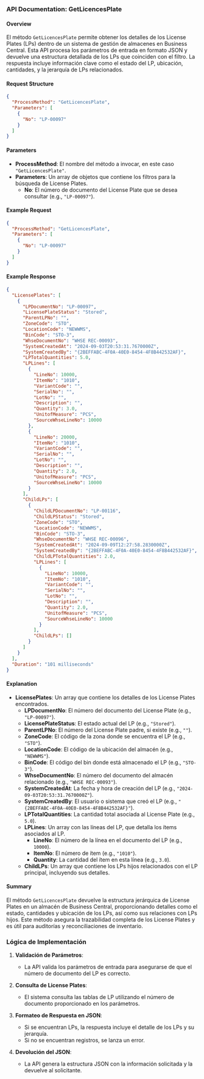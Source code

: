 ### API Documentation: GetLicencesPlate

#### **Overview**
El método `GetLicencesPlate` permite obtener los detalles de los License Plates (LPs) dentro de un sistema de gestión de almacenes en Business Central. Esta API procesa los parámetros de entrada en formato JSON y devuelve una estructura detallada de los LPs que coinciden con el filtro. La respuesta incluye información clave como el estado del LP, ubicación, cantidades, y la jerarquía de LPs relacionados.

#### **Request Structure**
```json
{
  "ProcessMethod": "GetLicencesPlate",
  "Parameters": [
    {
      "No": "LP-00097"
    }
  ]
}
```

#### **Parameters**
- **ProcessMethod**: El nombre del método a invocar, en este caso `"GetLicencesPlate"`.
- **Parameters**: Un array de objetos que contiene los filtros para la búsqueda de License Plates.
  - **No**: El número de documento del License Plate que se desea consultar (e.g., `"LP-00097"`).

#### **Example Request**
```json
{
  "ProcessMethod": "GetLicencesPlate",
  "Parameters": [
    {
      "No": "LP-00097"
    }
  ]
}
```

#### **Example Response**
```json
{
  "LicensePlates": [
    {
      "LPDocumentNo": "LP-00097",
      "LicensePlateStatus": "Stored",
      "ParentLPNo": "",
      "ZoneCode": "STO",
      "LocationCode": "NEWWMS",
      "BinCode": "STO-3",
      "WhseDocumentNo": "WHSE REC-00093",
      "SystemCreatedAt": "2024-09-03T20:53:31.7670000Z",
      "SystemCreatedBy": "{2BEFFABC-4F0A-40E0-8454-4F8B442532AF}",
      "LPTotalQuantities": 5.0,
      "LPLines": [
        {
          "LineNo": 10000,
          "ItemNo": "1010",
          "VariantCode": "",
          "SerialNo": "",
          "LotNo": "",
          "Description": "",
          "Quantity": 3.0,
          "UnitofMeasure": "PCS",
          "SourceWhseLineNo": 10000
        },
        {
          "LineNo": 20000,
          "ItemNo": "1010",
          "VariantCode": "",
          "SerialNo": "",
          "LotNo": "",
          "Description": "",
          "Quantity": 2.0,
          "UnitofMeasure": "PCS",
          "SourceWhseLineNo": 10000
        }
      ],
      "ChildLPs": [
        {
          "ChildLPDocumentNo": "LP-00116",
          "ChildLPStatus": "Stored",
          "ZoneCode": "STO",
          "LocationCode": "NEWWMS",
          "BinCode": "STO-3",
          "WhseDocumentNo": "WHSE REC-00096",
          "SystemCreatedAt": "2024-09-09T12:27:58.2830000Z",
          "SystemCreatedBy": "{2BEFFABC-4F0A-40E0-8454-4F8B442532AF}",
          "ChildLPTotalQuantities": 2.0,
          "LPLines": [
            {
              "LineNo": 10000,
              "ItemNo": "1010",
              "VariantCode": "",
              "SerialNo": "",
              "LotNo": "",
              "Description": "",
              "Quantity": 2.0,
              "UnitofMeasure": "PCS",
              "SourceWhseLineNo": 10000
            }
          ],
          "ChildLPs": []
        }
      ]
    }
  ],
  "Duration": "101 milliseconds"
}
```

#### **Explanation**
- **LicensePlates**: Un array que contiene los detalles de los License Plates encontrados.
  - **LPDocumentNo**: El número del documento del License Plate (e.g., `"LP-00097"`).
  - **LicensePlateStatus**: El estado actual del LP (e.g., `"Stored"`).
  - **ParentLPNo**: El número del License Plate padre, si existe (e.g., `""`).
  - **ZoneCode**: El código de la zona donde se encuentra el LP (e.g., `"STO"`).
  - **LocationCode**: El código de la ubicación del almacén (e.g., `"NEWWMS"`).
  - **BinCode**: El código del bin donde está almacenado el LP (e.g., `"STO-3"`).
  - **WhseDocumentNo**: El número del documento del almacén relacionado (e.g., `"WHSE REC-00093"`).
  - **SystemCreatedAt**: La fecha y hora de creación del LP (e.g., `"2024-09-03T20:53:31.7670000Z"`).
  - **SystemCreatedBy**: El usuario o sistema que creó el LP (e.g., `"{2BEFFABC-4F0A-40E0-8454-4F8B442532AF}"`).
  - **LPTotalQuantities**: La cantidad total asociada al License Plate (e.g., `5.0`).
  - **LPLines**: Un array con las líneas del LP, que detalla los ítems asociados al LP.
    - **LineNo**: El número de la línea en el documento del LP (e.g., `10000`).
    - **ItemNo**: El número de ítem (e.g., `"1010"`).
    - **Quantity**: La cantidad del ítem en esta línea (e.g., `3.0`).
  - **ChildLPs**: Un array que contiene los LPs hijos relacionados con el LP principal, incluyendo sus detalles.

#### **Summary**
El método `GetLicencesPlate` devuelve la estructura jerárquica de License Plates en un almacén de Business Central, proporcionando detalles como el estado, cantidades y ubicación de los LPs, así como sus relaciones con LPs hijos. Este método asegura la trazabilidad completa de los License Plates y es útil para auditorías y reconciliaciones de inventario.

### Lógica de Implementación
1. **Validación de Parámetros**: 
   - La API valida los parámetros de entrada para asegurarse de que el número de documento del LP es correcto.
   
2. **Consulta de License Plates**:
   - El sistema consulta las tablas de LP utilizando el número de documento proporcionado en los parámetros.
   
3. **Formateo de Respuesta en JSON**:
   - Si se encuentran LPs, la respuesta incluye el detalle de los LPs y su jerarquía.
   - Si no se encuentran registros, se lanza un error.

4. **Devolución del JSON**: 
   - La API genera la estructura JSON con la información solicitada y la devuelve al solicitante.